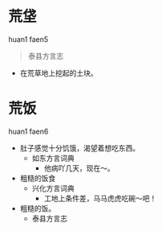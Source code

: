 





# 荒垡
huan1 faen5
> 泰县方言志
- 在荒草地上挖起的土块。

# 荒饭
huan1 faen6
+ 肚子感觉十分饥饿，渴望着想吃东西。
  * 如东方言词典
    - 他病吖几天，现在～。
+ 粗糙的饭食
  * 兴化方言词典
    - 工地上条件差，马马虎虎吃碗～吧！
+ 粗糙的饭。
  * 泰县方言志
